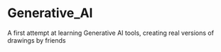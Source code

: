 # Generative_AI
A first attempt at learning Generative AI tools, creating real versions of drawings by friends
